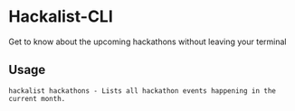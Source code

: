 # Hackalist-CLI

Get to know about the upcoming hackathons without leaving your terminal

## Usage

`
hackalist hackathons - Lists all hackathon events happening in the current month.
`
